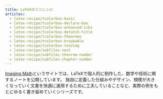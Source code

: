 ```yaml
---
title: LaTeXのミニレシピ
articles:
  - latex-recipe/tcolorbox-basic
  - latex-recipe/tcolorbox-declare-box
  - latex-recipe/tcolorbox-enhanced-tikz
  - latex-recipe/tcolorbox-detatch-title
  - latex-recipe/tcolorbox-theorems
  - latex-recipe/tcolorbox-breakable
  - latex-recipe/tcolorbox-tex2img
  - latex-recipe/subfiles-nest
  - latex-recipe/subfiles-theorem-number
  - latex-recipe/subfiles-chapter-number
---
```


[Imaging Math](https://tomixyz-latex-notes.pages.dev/)というサイトでは、LaTeXで個人的に制作した、数学や技術に関するノートを公開しています。
独自に定義した仕組みやデザイン、規模が大きくなっていく文書を快適に運用するために工夫していることなど、実際の例をもとにゆるく書き留めていくシリーズです。
